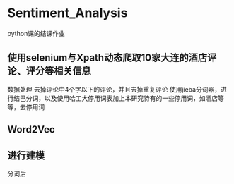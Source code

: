# Sentiment_Analysis
python课的结课作业
## 使用selenium与Xpath动态爬取10家大连的酒店评论、评分等相关信息
数据处理
去掉评论中4个字以下的评论，并且去掉重复评论
使用jieba分词器，进行结巴分词，以及使用哈工大停用词表加上本研究特有的一些停用词，如酒店等等，去停用词


## Word2Vec

## 进行建模 ##
分词后
